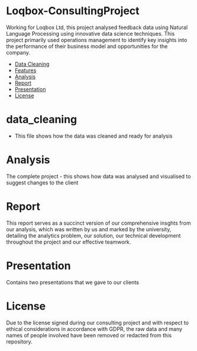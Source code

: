 # Loqbox-ConsultingProject

Working for Loqbox Ltd, this project analysed feedback data using Natural Language Processing using innovative data science techniques. This project primarily used operations management to identify key insights into the performance of their business model and opportunities for the company.

- [Data Cleaning](#Data_cleaning)
- [Features](#features)
- [Analysis](#Analysis)
- [Report](#report)
- [Presentation](#contributing)
- [License](#license)

# data_cleaning
- This file shows how the data was cleaned and ready for analysis

# Analysis

The complete project - this shows how data was analysed and visualised to suggest changes to the client

# Report

This report serves as a succinct version of our comprehensive insghts from our analysis, which was written by us and marked by the university, detailing the analytics problem, our solution, our technical development throughout the project and our effective teamwork.


# Presentation

Contains two presentations that we gave to our clients

# License

Due to the license signed during our consulting project and with respect to ethical considerations in accordance with GDPR, the raw data and many names of people involved have been removed or redacted from this repository.
